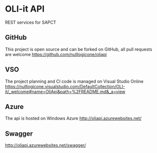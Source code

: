 # OLI-it API

REST services for SAPCT

## GitHub
This project is open source and can be forked on GitHub, all pull requests are welcome
https://github.com/nulllogicone/oliapi

## VSO
The project planning and CI code is managed on Visual Studio Online
https://nulllogicone.visualstudio.com/DefaultCollection/OLI-it/_welcome#name=OliApi&path=%2FREADME.md&_a=view

## Azure
The api is hosted on Windows Azure
http://oliapi.azurewebsites.net/

## Swagger
http://oliapi.azurewebsites.net/swagger/

